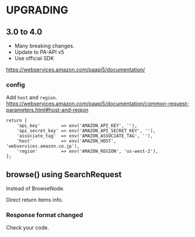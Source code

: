 # UPGRADING

## 3.0 to 4.0
- Many breaking changes.
- Update to PA-API v5
- Use official SDK

https://webservices.amazon.com/paapi5/documentation/

### config
Add `host` and `region`.
https://webservices.amazon.com/paapi5/documentation/common-request-parameters.html#host-and-region

```
return [
    'api_key'        => env('AMAZON_API_KEY', ''),
    'api_secret_key' => env('AMAZON_API_SECRET_KEY', ''),
    'associate_tag'  => env('AMAZON_ASSOCIATE_TAG', ''),
    'host'           => env('AMAZON_HOST', 'webservices.amazon.co.jp'),
    'region'         => env('AMAZON_REGION', 'us-west-2'),
];
```

## browse() using SearchRequest
Instead of BrowseNode.

Direct return items info.

### Response format changed
Check your code.
